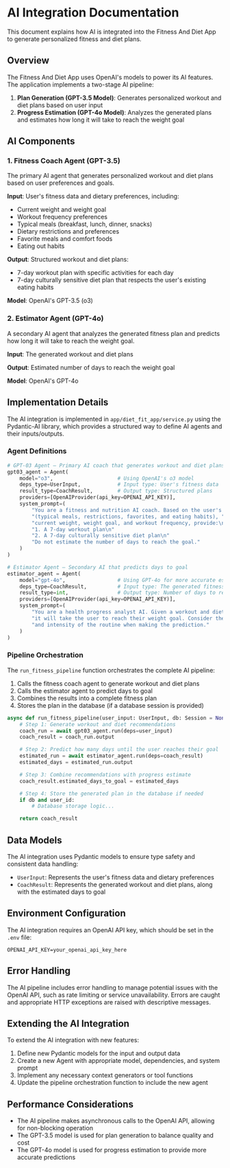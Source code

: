 # AI Integration Documentation

This document explains how AI is integrated into the Fitness And Diet App to generate personalized fitness and diet plans.

## Overview

The Fitness And Diet App uses OpenAI's models to power its AI features. The application implements a two-stage AI pipeline:

1. **Plan Generation (GPT-3.5 Model)**: Generates personalized workout and diet plans based on user input
2. **Progress Estimation (GPT-4o Model)**: Analyzes the generated plans and estimates how long it will take to reach the weight goal

## AI Components

### 1. Fitness Coach Agent (GPT-3.5)

The primary AI agent that generates personalized workout and diet plans based on user preferences and goals.

**Input**: User's fitness data and dietary preferences, including:
- Current weight and weight goal
- Workout frequency preferences
- Typical meals (breakfast, lunch, dinner, snacks)
- Dietary restrictions and preferences
- Favorite meals and comfort foods
- Eating out habits

**Output**: Structured workout and diet plans:
- 7-day workout plan with specific activities for each day
- 7-day culturally sensitive diet plan that respects the user's existing eating habits

**Model**: OpenAI's GPT-3.5 (o3)

### 2. Estimator Agent (GPT-4o)

A secondary AI agent that analyzes the generated fitness plan and predicts how long it will take to reach the weight goal.

**Input**: The generated workout and diet plans

**Output**: Estimated number of days to reach the weight goal

**Model**: OpenAI's GPT-4o

## Implementation Details

The AI integration is implemented in `app/diet_fit_app/service.py` using the Pydantic-AI library, which provides a structured way to define AI agents and their inputs/outputs.

### Agent Definitions

```python
# GPT-03 Agent – Primary AI coach that generates workout and diet plans
gpt03_agent = Agent(
    model="o3",                     # Using OpenAI's o3 model
    deps_type=UserInput,            # Input type: User's fitness data
    result_type=CoachResult,        # Output type: Structured plans
    providers=[OpenAIProvider(api_key=OPENAI_API_KEY)],
    system_prompt=(
        "You are a fitness and nutrition AI coach. Based on the user's dietary preferences "
        "(typical meals, restrictions, favorites, and eating habits), "
        "current weight, weight goal, and workout frequency, provide:\n"
        "1. A 7-day workout plan\n"
        "2. A 7-day culturally sensitive diet plan\n"
        "Do not estimate the number of days to reach the goal."
    )
)

# Estimator Agent – Secondary AI that predicts days to goal
estimator_agent = Agent(
    model="gpt-4o",                 # Using GPT-4o for more accurate estimation
    deps_type=CoachResult,          # Input type: The generated fitness plan
    result_type=int,                # Output type: Number of days to reach goal
    providers=[OpenAIProvider(api_key=OPENAI_API_KEY)],
    system_prompt=(
        "You are a health progress analyst AI. Given a workout and diet plan, estimate how many days "
        "it will take the user to reach their weight goal. Consider the user's consistency, frequency, "
        "and intensity of the routine when making the prediction."
    )
)
```

### Pipeline Orchestration

The `run_fitness_pipeline` function orchestrates the complete AI pipeline:

1. Calls the fitness coach agent to generate workout and diet plans
2. Calls the estimator agent to predict days to goal
3. Combines the results into a complete fitness plan
4. Stores the plan in the database (if a database session is provided)

```python
async def run_fitness_pipeline(user_input: UserInput, db: Session = None, user_id: int = None) -> CoachResult:
    # Step 1: Generate workout and diet recommendations
    coach_run = await gpt03_agent.run(deps=user_input)
    coach_result = coach_run.output

    # Step 2: Predict how many days until the user reaches their goal
    estimated_run = await estimator_agent.run(deps=coach_result)
    estimated_days = estimated_run.output

    # Step 3: Combine recommendations with progress estimate
    coach_result.estimated_days_to_goal = estimated_days

    # Step 4: Store the generated plan in the database if needed
    if db and user_id:
        # Database storage logic...

    return coach_result
```

## Data Models

The AI integration uses Pydantic models to ensure type safety and consistent data handling:

- `UserInput`: Represents the user's fitness data and dietary preferences
- `CoachResult`: Represents the generated workout and diet plans, along with the estimated days to goal

## Environment Configuration

The AI integration requires an OpenAI API key, which should be set in the `.env` file:

```
OPENAI_API_KEY=your_openai_api_key_here
```

## Error Handling

The AI pipeline includes error handling to manage potential issues with the OpenAI API, such as rate limiting or service unavailability. Errors are caught and appropriate HTTP exceptions are raised with descriptive messages.

## Extending the AI Integration

To extend the AI integration with new features:

1. Define new Pydantic models for the input and output data
2. Create a new Agent with appropriate model, dependencies, and system prompt
3. Implement any necessary context generators or tool functions
4. Update the pipeline orchestration function to include the new agent

## Performance Considerations

- The AI pipeline makes asynchronous calls to the OpenAI API, allowing for non-blocking operation
- The GPT-3.5 model is used for plan generation to balance quality and cost
- The GPT-4o model is used for progress estimation to provide more accurate predictions